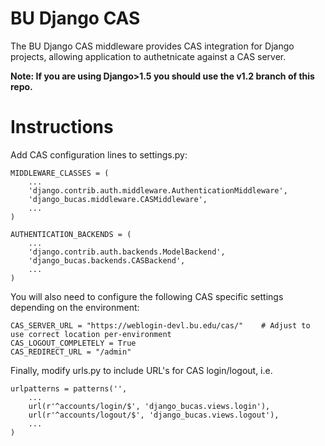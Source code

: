# BU Django CAS #


The BU Django CAS middleware provides CAS integration for Django projects, allowing application to authetnicate against a CAS server.

**Note: If you are using Django>1.5 you should use the v1.2 branch of this repo.**


# Instructions #


Add CAS configuration lines to settings.py:


	MIDDLEWARE_CLASSES = (
		...
		'django.contrib.auth.middleware.AuthenticationMiddleware',
		'django_bucas.middleware.CASMiddleware',
		...
	)

	AUTHENTICATION_BACKENDS = (
		...
		'django.contrib.auth.backends.ModelBackend',
		'django_bucas.backends.CASBackend',
		...
	)


You will also need to configure the following CAS specific settings depending on the environment:


	CAS_SERVER_URL = "https://weblogin-devl.bu.edu/cas/"	# Adjust to use correct location per-environment
	CAS_LOGOUT_COMPLETELY = True
	CAS_REDIRECT_URL = "/admin"


Finally, modify urls.py to include URL's for CAS login/logout, i.e.


	urlpatterns = patterns('',
		...
		url(r'^accounts/login/$', 'django_bucas.views.login'),
		url(r'^accounts/logout/$', 'django_bucas.views.logout'),
		...
	)
